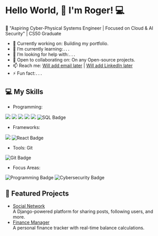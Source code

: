 # Hello World, 👋 I'm Roger! 💻

🌟 "Aspiring Cyber-Physical Systems Engineer | Focused on Cloud & AI Security" | CS50 Graduate

- 🔭 Currently working on: Building my portfolio. 
- 🌱 I’m currently learning:```...```
- 🤔 I’m looking for help with:```...```
- 👯 Open to collaborating on: On any Open-source projects.
- 📫 Reach me: [Will add email later](mailto:email@example.com) | [Will add LinkedIn later](https://linkedin.com/in/yourprofile)
- ⚡ Fun fact:```...```

## 💻 My Skills
- Programming: 
<span> 
  <img src="https://img.shields.io/badge/HTML5-E34F26?style=for-the-badge&logo=html5&logoColor=white">
  <img src="https://img.shields.io/badge/CSS3-1572B6?style=for-the-badge&logo=css3&logoColor=white">
  <img src="https://img.shields.io/badge/Python-abcdef?style=for-the-badge&logo=Python&logoColor=black">
  <img src="https://img.shields.io/badge/JavaScript-F7DF1E?style=for-the-badge&logo=javascript&logoColor=black">
  <img src="https://img.shields.io/badge/C-00599C?style=for-the-badge&logo=c&logoColor=white">
  <img src="https://img.shields.io/badge/SQL-777BB4?style=for-the-badge&logo=SQL&logoColor=white" alt="SQL Badge">
</span>

- Frameworks:
<span>
  <img src="https://img.shields.io/badge/Django-00599C?style=for-the-badge&logo=Django&logoColor=white">
  <img src="https://img.shields.io/badge/React-777BB4?style=for-the-badge&logo=React&logoColor=white" alt="React Badge">
</span> 

- Tools: Git
<span>
  <img src="https://img.shields.io/badge/Git-#4478C0?style=for-the-badge&logo=Git&logoColor=white" alt="Git Badge">
</span>

- Focus Areas:
<span>
  <img src="https://img.shields.io/badge/Programming-777BB4?style=for-the-badge&logo=Programming&logoColor=white" alt="Programming Badge">
  <img src="https://img.shields.io/badge/Cybersecurity-777BB4?style=for-the-badge&logo=Cybersecurity&logoColor=white" alt="Cybersecurity Badge">
</span> 
 
## 🌟 Featured Projects
- [Social Network](https://github.com/yourusername/social-network)  
  A Django-powered platform for sharing posts, following users, and more.
- [Finance Manager](https://github.com/yourusername/finance-manager)  
  A personal finance tracker with real-time balance calculations.
 
